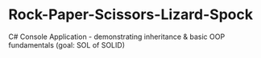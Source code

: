 # Rock-Paper-Scissors-Lizard-Spock
C# Console Application - demonstrating inheritance &amp; basic OOP fundamentals (goal: SOL of SOLID)
